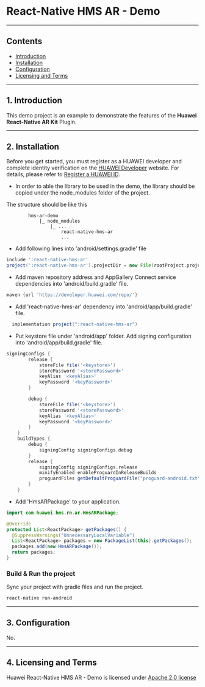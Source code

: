 # React-Native HMS AR - Demo

---

## Contents

- [Introduction](#1-introduction)
- [Installation](#2-installation)
- [Configuration](#3-configuration)
- [Licensing and Terms](#4-licensing-and-terms)

---

## 1. Introduction

This demo project is an example to demonstrate the features of the **Huawei React-Native AR Kit** Plugin.

---

## 2. Installation

Before you get started, you must register as a HUAWEI developer and complete identity verification on the [HUAWEI Developer](https://developer.huawei.com/consumer/en/) website. For details, please refer to [Register a HUAWEI ID](https://developer.huawei.com/consumer/en/doc/10104).

- In order to able the library to be used in the demo, the library should be copied under the node_modules folder of the project.

The structure should be like this

            hms-ar-demo
                |_ node_modules
                    |_ ...
                        react-native-hms-ar
                        ...

- Add following lines into 'android/settings.gradle' file

```gradle
include ':react-native-hms-ar'
project(':react-native-hms-ar').projectDir = new File(rootProject.projectDir, '../node_modules/react-native-hms-ar/android')
```

- Add maven repository address and AppGallery Connect service dependencies into 'android/build.gradle' file.

```groovy
maven {url 'https://developer.huawei.com/repo/'}
```

- Add 'react-native-hms-ar' dependency into 'android/app/build.gradle' file.

```groovy
  implementation project(":react-native-hms-ar")
```

- Put keystore file under 'android/app' folder. Add signing configuration into 'android/app/build.gradle' file.

```groovy
signingConfigs {
        release {
            storeFile file('<keystore>')
            storePassword '<storePassword>'
            keyAlias '<keyAlias>'
            keyPassword '<keyPassword>'
        }

        debug {
            storeFile file('<keystore>')
            storePassword '<storePassword>'
            keyAlias '<keyAlias>'
            keyPassword '<keyPassword>'
        }
    }
    buildTypes {
        debug {
            signingConfig signingConfigs.debug
        }
        release {
            signingConfig signingConfigs.release
            minifyEnabled enableProguardInReleaseBuilds
            proguardFiles getDefaultProguardFile("proguard-android.txt"), "proguard-rules.pro"
        }
    }
```

- Add 'HmsARPackage' to your application.

```java
import com.huawei.hms.rn.ar.HmsARPackage;

@Override
protected List<ReactPackage> getPackages() {
  @SuppressWarnings("UnnecessaryLocalVariable")
  List<ReactPackage> packages = new PackageList(this).getPackages();
  packages.add(new HmsARPackage());
  return packages;
}
```

### Build & Run the project

Sync your project with gradle files and run the project.

```bash
react-native run-android
```

---

## 3. Configuration

No.

---

## 4. Licensing and Terms

Huawei React-Native HMS AR - Demo is licensed under [Apache 2.0 license](LICENCE)
